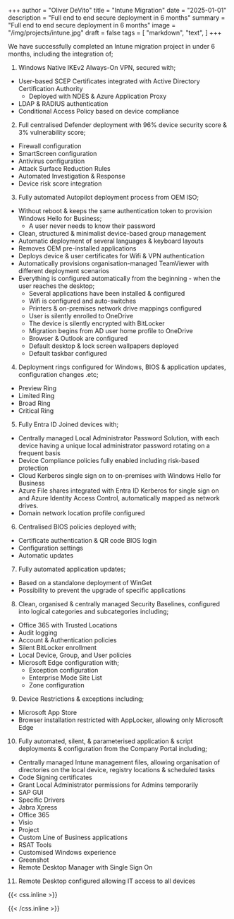 +++
author = "Oliver DeVito"
title = "Intune Migration"
date = "2025-01-01"
description = "Full end to end secure deployment in 6 months"
summary = "Full end to end secure deployment in 6 months"
image = "/img/projects/intune.jpg"
draft = false
tags = [
    "markdown",
    "text",
]
+++

We have successfully completed an Intune migration project in under 6 months, including the integration of;

1. Windows Native IKEv2 Always-On VPN, secured with;
* User-based SCEP Certificates integrated with Active Directory Certification Authority
  *  Deployed with NDES & Azure Application Proxy
* LDAP & RADIUS authentication
* Conditional Access Policy based on device compliance
2. Full centralised Defender deployment with 96% device security score & 3% vulnerability score;
* Firewall configuration
* SmartScreen configuration
* Antivirus configuration
* Attack Surface Reduction Rules
* Automated Investigation & Response
* Device risk score integration
3. Fully automated Autopilot deployment process from OEM ISO;
* Without reboot & keeps the same authentication token to provision Windows Hello for Business;
  *  A user never needs to know their password
* Clean, structured & minimalist device-based group management
* Automatic deployment of several languages & keyboard layouts
* Removes OEM pre-installed applications
* Deploys device & user certificates for Wifi & VPN authentication
* Automatically provisions organisation-managed TeamViewer with different deployment scenarios
* Everything is configured automatically from the beginning - when the user reaches the desktop;
  *  Several applications have been installed & configured
  *  Wifi is configured and auto-switches
  *  Printers & on-premises network drive mappings configured
  *  User is silently enrolled to OneDrive
  *  The device is silently encrypted with BitLocker
  *  Migration begins from AD user home profile to OneDrive
  *  Browser & Outlook are configured
  *  Default desktop & lock screen wallpapers deployed
  *  Default taskbar configured
4. Deployment rings configured for Windows, BIOS & application updates, configuration changes .etc;
* Preview Ring
* Limited Ring
* Broad Ring
* Critical Ring
5. Fully Entra ID Joined devices with;
* Centrally managed Local Administrator Password Solution, with each device having a unique local administrator password rotating on a frequent basis
* Device Compliance policies fully enabled including risk-based protection
* Cloud Kerberos single sign on to on-premises with Windows Hello for Business
* Azure File shares integrated with Entra ID Kerberos for single sign on and Azure Identity Access Control, automatically mapped as network drives.
* Domain network location profile configured
6. Centralised BIOS policies deployed with;
* Certificate authentication & QR code BIOS login
* Configuration settings
* Automatic updates
7. Fully automated application updates;
* Based on a standalone deployment of WinGet
* Possibility to prevent the upgrade of specific applications
8. Clean, organised & centrally managed Security Baselines, configured into logical categories and subcategories including;
* Office 365 with Trusted Locations
* Audit logging
* Account & Authentication policies
* Silent BitLocker enrollment
* Local Device, Group, and User policies
* Microsoft Edge configuration with;
  *  Exception configuration
  *  Enterprise Mode Site List
  *  Zone configuration
9. Device Restrictions & exceptions including;
* Microsoft App Store
* Browser installation restricted with AppLocker, allowing only Microsoft Edge
10. Fully automated, silent, & parameterised application & script deployments & configuration from the Company Portal including;
* Centrally managed Intune management files, allowing organisation of directories on the local device, registry locations & scheduled tasks
* Code Signing certificates
* Grant Local Administrator permissions for Admins temporarily
* SAP GUI
* Specific Drivers
* Jabra Xpress
* Office 365
* Visio
* Project
* Custom Line of Business applications
* RSAT Tools
* Customised Windows experience
* Greenshot
* Remote Desktop Manager with Single Sign On
11. Remote Desktop configured allowing IT access to all devices

{{< css.inline >}}
<style>
.canon { background: white; width: 100%; height: auto; }
</style>
{{< /css.inline >}}
